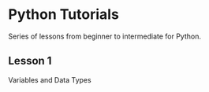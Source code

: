 # Python Tutorials
Series of lessons from beginner to intermediate for Python.

## Lesson 1
Variables and Data Types

